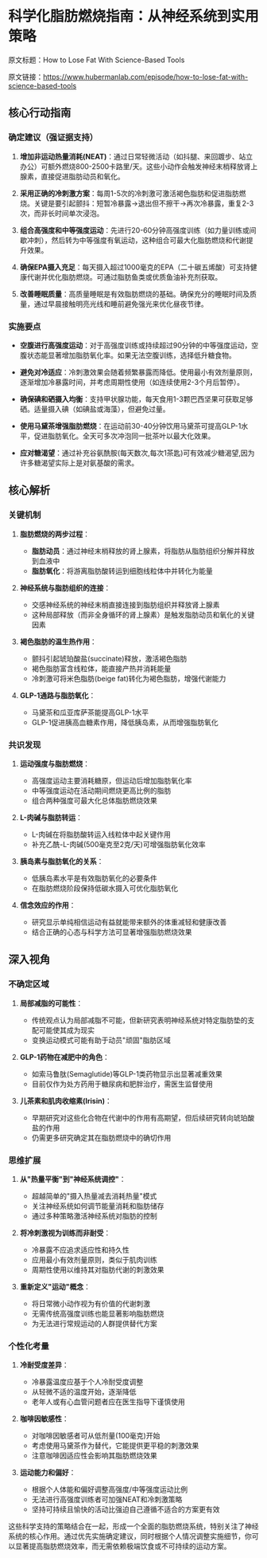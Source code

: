 # 科学化脂肪燃烧指南：从神经系统到实用策略

原文标题：How to Lose Fat With Science-Based Tools

原文链接：https://www.hubermanlab.com/episode/how-to-lose-fat-with-science-based-tools

## 核心行动指南

### 确定建议（强证据支持）

1. **增加非运动热量消耗(NEAT)**：通过日常轻微活动（如抖腿、来回踱步、站立办公）可额外燃烧800-2500卡路里/天。这些小动作会触发神经末梢释放肾上腺素，直接促进脂肪动员和氧化。

2. **采用正确的冷刺激方案**：每周1-5次的冷刺激可激活褐色脂肪和促进脂肪燃烧。关键是要引起颤抖：短暂冷暴露→退出但不擦干→再次冷暴露，重复2-3次，而非长时间单次浸泡。

3. **组合高强度和中等强度运动**：先进行20-60分钟高强度训练（如力量训练或间歇冲刺），然后转为中等强度有氧运动，这种组合可最大化脂肪燃烧和代谢提升效果。

4. **确保EPA摄入充足**：每天摄入超过1000毫克的EPA（二十碳五烯酸）可支持健康代谢并优化脂肪燃烧。可通过脂肪鱼类或优质鱼油补充剂获取。

5. **改善睡眠质量**：高质量睡眠是有效脂肪燃烧的基础。确保充分的睡眠时间及质量，通过早晨接触明亮光线和睡前避免强光来优化昼夜节律。

### 实施要点

- **空腹进行高强度运动**：对于高强度训练或持续超过90分钟的中等强度运动，空腹状态能显著增加脂肪氧化率。如果无法空腹训练，选择低升糖食物。

- **避免对冷适应**：冷刺激效果会随着频繁暴露而降低。使用最小有效剂量原则，逐渐增加冷暴露时间，并考虑周期性使用（如连续使用2-3个月后暂停）。

- **确保碘和硒摄入均衡**：支持甲状腺功能，每天食用1-3颗巴西坚果可获取足够硒。适量摄入碘（如碘盐或海藻），但避免过量。

- **使用马黛茶增强脂肪燃烧**：在运动前30-40分钟饮用马黛茶可提高GLP-1水平，促进脂肪氧化。全天可多次冲泡同一批茶叶以最大化效果。

- **应对糖渴望**：通过补充谷氨酰胺(每天数次,每次1茶匙)可有效减少糖渴望,因为许多糖渴望实际上是对氨基酸的需求。

## 核心解析

### 关键机制

1. **脂肪燃烧的两步过程**：
   - **脂肪动员**：通过神经末梢释放的肾上腺素，将脂肪从脂肪组织分解并释放到血液中
   - **脂肪氧化**：将游离脂肪酸转运到细胞线粒体中并转化为能量

2. **神经系统与脂肪组织的连接**：
   - 交感神经系统的神经末梢直接连接到脂肪组织并释放肾上腺素
   - 这种局部释放（而非全身循环的肾上腺素）是触发脂肪动员和氧化的关键因素

3. **褐色脂肪的温生热作用**：
   - 颤抖引起琥珀酸盐(succinate)释放，激活褐色脂肪
   - 褐色脂肪富含线粒体，能直接产热并消耗能量
   - 冷刺激可将米色脂肪(beige fat)转化为褐色脂肪，增强代谢能力

4. **GLP-1通路与脂肪氧化**：
   - 马黛茶和瓜亚库萨茶能提高GLP-1水平
   - GLP-1促进胰高血糖素作用，降低胰岛素，从而增强脂肪氧化

### 共识发现

1. **运动强度与脂肪燃烧**：
   - 高强度运动主要消耗糖原，但运动后增加脂肪氧化率
   - 中等强度运动在活动期间燃烧更高比例的脂肪
   - 组合两种强度可最大化总体脂肪燃烧效果

2. **L-肉碱与脂肪转运**：
   - L-肉碱在将脂肪酸转运入线粒体中起关键作用
   - 补充乙酰-L-肉碱(500毫克至2克/天)可增强脂肪氧化效率

3. **胰岛素与脂肪氧化的关系**：
   - 低胰岛素水平是有效脂肪氧化的必要条件
   - 在脂肪燃烧阶段保持低碳水摄入可优化脂肪氧化

4. **信念效应的作用**：
   - 研究显示单纯相信运动有益就能带来额外的体重减轻和健康改善
   - 结合正确的心态与科学方法可显著增强脂肪燃烧效果

## 深入视角

### 不确定区域

1. **局部减脂的可能性**：
   - 传统观点认为局部减脂不可能，但新研究表明神经系统对特定脂肪垫的支配可能使其成为现实
   - 变换运动模式可能有助于动员"顽固"脂肪区域

2. **GLP-1药物在减肥中的角色**：
   - 如索马鲁肽(Semaglutide)等GLP-1类药物显示出显著减重效果
   - 目前仅作为处方药用于糖尿病和肥胖治疗，需医生监督使用

3. **儿茶素和肌肉收缩素(Irisin)**：
   - 早期研究对这些化合物在代谢中的作用有高期望，但后续研究转向琥珀酸盐的作用
   - 仍需更多研究确定其在脂肪燃烧中的确切作用

### 思维扩展

1. **从"热量平衡"到"神经系统调控"**：
   - 超越简单的"摄入热量减去消耗热量"模式
   - 关注神经系统如何调节能量消耗和脂肪储存
   - 通过多种策略激活神经系统对脂肪的控制

2. **将冷刺激视为训练而非耐受**：
   - 冷暴露不应追求适应性和持久性
   - 应用最小有效剂量原则，类似于肌肉训练
   - 周期性使用以维持其对脂肪代谢的刺激效果

3. **重新定义"运动"概念**：
   - 将日常微小动作视为有价值的代谢刺激
   - 无需传统高强度训练也能显著影响脂肪燃烧
   - 为无法进行常规运动的人群提供替代方案

### 个性化考量

1. **冷耐受度差异**：
   - 冷暴露温度应基于个人冷耐受度调整
   - 从轻微不适的温度开始，逐渐降低
   - 老年人或有心血管问题者应在医生指导下谨慎使用

2. **咖啡因敏感性**：
   - 对咖啡因敏感者可从低剂量(100毫克)开始
   - 考虑使用马黛茶作为替代，它能提供更平稳的刺激效果
   - 注意咖啡因适应性会影响其脂肪燃烧效果

3. **运动能力和偏好**：
   - 根据个人体能和偏好调整高强度/中等强度运动比例
   - 无法进行高强度训练者可加强NEAT和冷刺激策略
   - 坚持可持续且愉快的活动比强迫自己遵循不适合的方案更有效

这些科学支持的策略结合在一起，形成一个全面的脂肪燃烧系统，特别关注了神经系统的核心作用。通过优先实施确定建议，同时根据个人情况调整实施细节，你可以显著提高脂肪燃烧效率，而无需依赖极端饮食或不可持续的运动方案。
